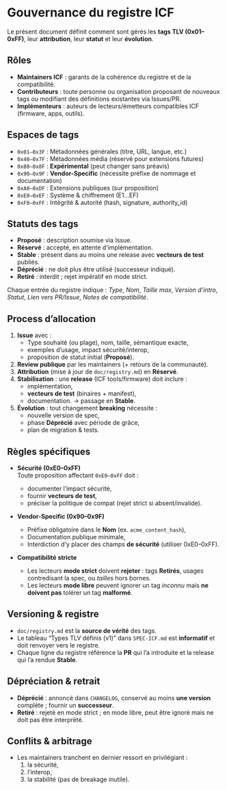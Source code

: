 # Gouvernance du registre ICF

Le présent document définit comment sont gérés les **tags TLV (0x01–0xFF)**, leur
**attribution**, leur **statut** et leur **évolution**.

## Rôles

- **Maintainers ICF** : garants de la cohérence du registre et de la compatibilité.
- **Contributeurs** : toute personne ou organisation proposant de nouveaux tags ou modifiant des définitions existantes via Issues/PR.
- **Implémenteurs** : auteurs de lecteurs/émetteurs compatibles ICF (firmware, apps, outils).

## Espaces de tags

- `0x01–0x3F` : Métadonnées générales (titre, URL, langue, etc.)
- `0x40–0x7F` : Métadonnées média (réservé pour extensions futures)
- `0x80–0x8F` : **Expérimental** (peut changer sans préavis)
- `0x90–0x9F` : **Vendor-Specific** (nécessite préfixe de nommage et documentation)
- `0xA0–0xDF` : Extensions publiques (sur proposition)
- `0xE0–0xEF` : Système & chiffrement (E1…EF)
- `0xF0–0xFF` : Intégrité & autorité (hash, signature, authority_id)

## Statuts des tags

- **Proposé** : description soumise via Issue.
- **Réservé** : accepté, en attente d’implémentation.
- **Stable** : présent dans au moins une release avec **vecteurs de test** publiés.
- **Déprécié** : ne doit plus être utilisé (successeur indiqué).
- **Retiré** : interdit ; rejet impératif en mode strict.

Chaque entrée du registre indique : *Type*, *Nom*, *Taille max*, *Version d’intro*, *Statut*, *Lien vers PR/Issue*, *Notes de compatibilité*.

## Process d’allocation

1. **Issue** avec :
   - Type souhaité (ou plage), nom, taille, sémantique exacte,
   - exemples d’usage, impact sécurité/interop,
   - proposition de statut initial (**Proposé**).
2. **Review publique** par les maintainers (+ retours de la communauté).
3. **Attribution** (mise à jour de `doc/registry.md`) en **Réservé**.
4. **Stabilisation** : une **release** (ICF tools/firmware) doit inclure :
   - implémentation,
   - **vecteurs de test** (binaires + manifest),
   - documentation.
   → passage en **Stable**.
5. **Évolution** : tout changement **breaking** nécessite :
   - nouvelle version de spec,
   - phase **Déprécié** avec période de grâce,
   - plan de migration & tests.

## Règles spécifiques

- **Sécurité (0xE0–0xFF)**  
  Toute proposition affectant `0xE0–0xFF` doit :
  - documenter l’impact sécurité,
  - fournir **vecteurs de test**,
  - préciser la politique de compat (rejet strict si absent/invalide).

- **Vendor-Specific (0x90–0x9F)**  
  - Préfixe obligatoire dans le **Nom** (ex. `acme_content_hash`),
  - Documentation publique minimale,
  - Interdiction d’y placer des champs **de sécurité** (utiliser 0xE0–0xFF).

- **Compatibilité stricte**  
  - Les lecteurs **mode strict** doivent **rejeter** : tags **Retirés**, usages contredisant la spec, ou *tailles* hors bornes.
  - Les lecteurs **mode libre** peuvent ignorer un tag *inconnu* mais **ne doivent pas** tolérer un tag **malformé**.

## Versioning & registre

- `doc/registry.md` est la **source de vérité** des tags.
- Le tableau “Types TLV définis (v1)” dans `SPEC-ICF.md` est **informatif** et doit renvoyer vers le registre.
- Chaque ligne du registre référence la **PR** qui l’a introduite et la release qui l’a rendue **Stable**.

## Dépréciation & retrait

- **Déprécié** : annoncé dans `CHANGELOG`, conservé au moins **une version** complète ; fournir un **successeur**.
- **Retiré** : rejeté en mode strict ; en mode libre, peut être ignoré mais ne doit pas être interprété.

## Conflits & arbitrage

- Les maintainers tranchent en dernier ressort en privilégiant :
  1. la sécurité,
  2. l’interop,
  3. la stabilité (pas de breakage inutile).

